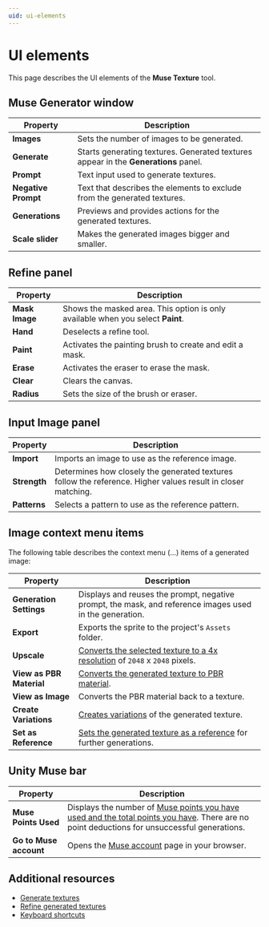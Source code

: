 ```yaml
---
uid: ui-elements
---
```


# UI elements

This page describes the UI elements of the **Muse Texture** tool.

## Muse Generator window

| **Property** | **Description** |
| --- | --- |
| **Images** | Sets the number of images to be generated. |
| **Generate** | Starts generating textures. Generated textures appear in the **Generations** panel. |
| **Prompt** | Text input used to generate textures. |
| **Negative Prompt** | Text that describes the elements to exclude from the generated textures. |
| **Generations** | Previews and provides actions for the generated textures. |
| **Scale slider** | Makes the generated images bigger and smaller. |

## Refine panel

| **Property** | **Description** |
| --- | --- |
| **Mask Image** | Shows the masked area. This option is only available when you select **Paint**. |
| **Hand** | Deselects a refine tool. |
| **Paint** | Activates the painting brush to create and edit a mask. |
| **Erase** | Activates the eraser to erase the mask.|
| **Clear** | Clears the canvas. |
| **Radius** | Sets the size of the brush or eraser. |

## Input Image panel

| **Property** | **Description** |
| --- | --- |
| **Import** | Imports an image to use as the reference image. |
| **Strength** | Determines how closely the generated textures follow the reference. Higher values result in closer matching.|
| **Patterns** | Selects a pattern to use as the reference pattern. |

## Image context menu items

The following table describes the context menu (&#8230;) items of a generated image:

| **Property**             | **Description** |
|--------------------------| --- |
| **Generation Settings**  | Displays and reuses the prompt, negative prompt, the mask, and reference images used in the generation. |
| **Export**               | Exports the sprite to the project's `Assets` folder. |
| **Upscale**              | [Converts the selected texture to a 4x resolution](xref:upscale) of `2048` x `2048` pixels.|
| **View as PBR Material** | [Converts the generated texture to PBR material](xref:view-as-pbr). |
| **View as Image**        | Converts the PBR material back to a texture. |
| **Create Variations**    | [Creates variations](xref:create-variations) of the generated texture. |
| **Set as Reference**     | [Sets the generated texture as a reference](xref:set-as-reference) for further generations. |

## Unity Muse bar

| **Property** | **Description** |
| --- | --- |
| **Muse Points Used** | Displays the number of [Muse points you have used and the total points you have](https://unity.com/ai/faq). There are no point deductions for unsuccessful generations. |
| **Go to Muse account** | Opens the [Muse account](https://id.unity.com/en/account/edit) page in your browser. |

## Additional resources

* [Generate textures](xref:generate)
* [Refine generated textures](xref:refine)
* [Keyboard shortcuts](xref:keyboard-shortcuts)